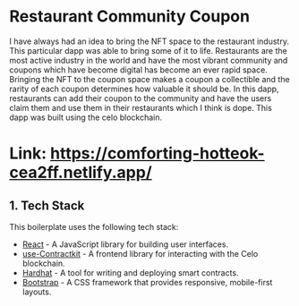 # Restaurant Community Coupon
I have always had an idea to bring the NFT space to the restaurant industry. This particular dapp was able to bring some of it to life. Restaurants are the most active industry in the world and have the most vibrant community and coupons which have become digital has become an ever rapid space. Bringing  the NFT to the coupon space makes a coupon a collectible and the rarity of each coupon determines how valuable it should be. In this dapp, restaurants can add their coupon to the community and have the users claim them and use them in their restaurants which I think is dope. This dapp was built using the celo blockchain.

# Link: https://comforting-hotteok-cea2ff.netlify.app/

## 1. Tech Stack
This boilerplate uses the following tech stack:
- [React](https://reactjs.org/) - A JavaScript library for building user interfaces.
- [use-Contractkit](contractkit
) - A frontend library for interacting with the Celo blockchain.
- [Hardhat](https://hardhat.org/) - A tool for writing and deploying smart contracts.
- [Bootstrap](https://getbootstrap.com/) - A CSS framework that provides responsive, mobile-first layouts.
